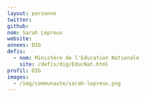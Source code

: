 ```yaml
---
layout: personne
twitter: 
github: 
nom: Sarah Lepreux
website: 
annees: DIG
defis: 
  - nom: Ministère de l'Education Nationale
    site: /defis/dig/EducNat.html
profil: DIG
images:
  - /img/communaute/sarah-lepreux.png
---
```

